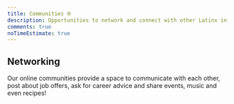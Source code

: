 ```yaml
---
title: Communities 🌐
description: Opportunities to network and connect with other Latinx in Tech.
comments: true
noTimeEstimate: true
---
```


## Networking

Our online communities provide a space to communicate with each other, post about job offers, ask for career advice and share events, music and even recipes!
